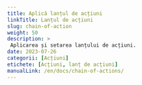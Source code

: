 ```yaml
---
title: Aplică lanțul de acțiuni
linkTitle: Lanțul de acțiuni
slug: chain-of-action
weight: 50
description: >
 Aplicarea și setarea lanțului de acțiuni.
date: 2023-07-26
categorii: [Acțiuni]
etichete: [Acțiuni, lanț de acțiuni]
manualLink: /en/docs/chain-of-actions/
---
```

<script>
  window.location.href = "/en/docs/chain-of-actions/";
</script>
